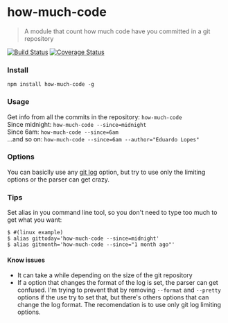 # how-much-code

> A module that count how much code have you committed in a git repository

[![Build Status](https://travis-ci.org/EduardoLopes/how-much-code.svg)](https://travis-ci.org/EduardoLopes/how-much-code) [![Coverage Status](https://coveralls.io/repos/EduardoLopes/how-much-code/badge.svg?branch=master&service=github)](https://coveralls.io/github/EduardoLopes/how-much-code?branch=master)

### Install
```
npm install how-much-code -g
```

### Usage

Get info from all the commits in the repository:
`how-much-code`  
Since midnight: `how-much-code --since=midnight`  
Since 6am: `how-much-code --since=6am`  
...and so on: 
`how-much-code --since=6am --author="Eduardo Lopes"`


### Options
You can basiclly use any [git log](http://git-scm.com/docs/git-log) option, but try to use only the limiting options or the parser can get crazy.

### Tips
Set alias in you command line tool, so you don't need to type too much to get what you want:

```
$ #(linux example)
$ alias gittoday='how-much-code --since=midnight'
$ alias gitmonth='how-much-code --since="1 month ago"'
```

#### Know issues

- It can take a while depending on the size of the git repository
- If a option that changes the format of the log is set, the parser can get confused. I'm trying to prevent that by removing `--format` and `--pretty` options if the use try to set that, but there's others options that can change the log format. The recomendation is to use only git log limiting options.